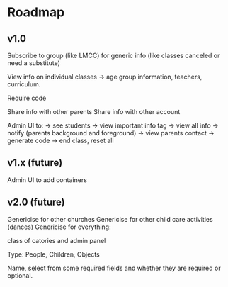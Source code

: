 # Roadmap

## v1.0

Subscribe to group (like LMCC) for generic info (like classes canceled or need a substitute)

View info on individual classes -> age group information, teachers, curriculum.

Require code

Share info with other parents
Share info with other account

Admin UI to:
-> see students
-> view important info tag
-> view all info
-> notify (parents background and foreground)
-> view parents contact
-> generate code
-> end class, reset all

## v1.x (future)

Admin UI to add containers

## v2.0 (future)

Genericise for other churches
Genericise for other child care activities (dances)
Genericise for everything:

class of catories and admin panel

Type: People, Children, Objects

Name, select from some required fields and whether they are required or optional.